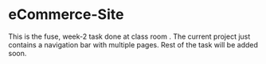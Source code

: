# eCommerce-Site
This is the fuse, week-2 task done at class room . The current project just contains a navigation bar with multiple pages. Rest of the task will be added soon.
